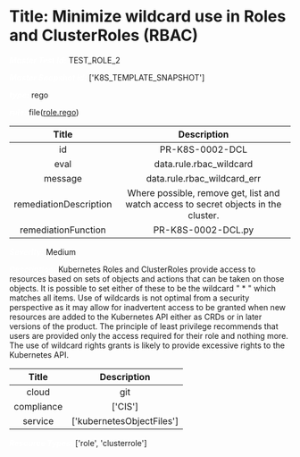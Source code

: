 



# Title: Minimize wildcard use in Roles and ClusterRoles (RBAC)


***<font color="white">Master Test Id:</font>*** TEST_ROLE_2

***<font color="white">Master Snapshot Id:</font>*** ['K8S_TEMPLATE_SNAPSHOT']

***<font color="white">type:</font>*** rego

***<font color="white">rule:</font>*** file([role.rego])  
  
  
  
  

|Title|Description|
| :---: | :---: |
|id|PR-K8S-0002-DCL|
|eval|data.rule.rbac_wildcard|
|message|data.rule.rbac_wildcard_err|
|remediationDescription|Where possible, remove get, list and watch access to secret objects in the cluster.|
|remediationFunction|PR-K8S-0002-DCL.py|


***<font color="white">Severity:</font>*** Medium

***<font color="white">Description:</font>*** Kubernetes Roles and ClusterRoles provide access to resources based on sets of objects and actions that can be taken on those objects. It is possible to set either of these to be the wildcard " * " which matches all items. Use of wildcards is not optimal from a security perspective as it may allow for inadvertent access to be granted when new resources are added to the Kubernetes API either as CRDs or in later versions of the product. The principle of least privilege recommends that users are provided only the access required for their role and nothing more. The use of wildcard rights grants is likely to provide excessive rights to the Kubernetes API.  
  
  

|Title|Description|
| :---: | :---: |
|cloud|git|
|compliance|['CIS']|
|service|['kubernetesObjectFiles']|


***<font color="white">Resource Types:</font>*** ['role', 'clusterrole']


[role.rego]: https://github.com/prancer-io/prancer-compliance-test/tree/master/kubernetes/iac/role.rego
